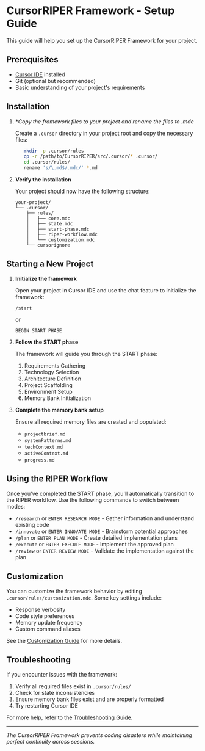 # CursorRIPER Framework - Setup Guide

This guide will help you set up the CursorRIPER Framework for your project.

## Prerequisites

- [Cursor IDE](https://cursor.sh/) installed
- Git (optional but recommended)
- Basic understanding of your project's requirements

## Installation

1. **Copy the framework files to your project and rename the files to *.mdc**

   Create a `.cursor` directory in your project root and copy the necessary files:

   ```bash
      mkdir -p .cursor/rules
      cp -r /path/to/CursorRIPER/src/.cursor/* .cursor/
      cd .cursor/rules/
      rename 's/\.md$/.mdc/' *.md
   ```

2. **Verify the installation**

   Your project should now have the following structure:

   ```
   your-project/
   └── .cursor/
       ├── rules/
       │   ├── core.mdc
       │   ├── state.mdc
       │   ├── start-phase.mdc
       │   ├── riper-workflow.mdc
       │   └── customization.mdc
       └── cursorignore
   ```

## Starting a New Project

1. **Initialize the framework**

   Open your project in Cursor IDE and use the chat feature to initialize the framework:

   ```
   /start
   ```

   or

   ```
   BEGIN START PHASE
   ```

2. **Follow the START phase**

   The framework will guide you through the START phase:

   1. Requirements Gathering
   2. Technology Selection
   3. Architecture Definition
   4. Project Scaffolding
   5. Environment Setup
   6. Memory Bank Initialization

3. **Complete the memory bank setup**

   Ensure all required memory files are created and populated:
   
   - `projectbrief.md`
   - `systemPatterns.md`
   - `techContext.md`
   - `activeContext.md`
   - `progress.md`

## Using the RIPER Workflow

Once you've completed the START phase, you'll automatically transition to the RIPER workflow. Use the following commands to switch between modes:

- `/research` or `ENTER RESEARCH MODE` - Gather information and understand existing code
- `/innovate` or `ENTER INNOVATE MODE` - Brainstorm potential approaches
- `/plan` or `ENTER PLAN MODE` - Create detailed implementation plans
- `/execute` or `ENTER EXECUTE MODE` - Implement the approved plan
- `/review` or `ENTER REVIEW MODE` - Validate the implementation against the plan

## Customization

You can customize the framework behavior by editing `.cursor/rules/customization.mdc`. Some key settings include:

- Response verbosity
- Code style preferences
- Memory update frequency
- Custom command aliases

See the [Customization Guide](customization-guide.md) for more details.

## Troubleshooting

If you encounter issues with the framework:

1. Verify all required files exist in `.cursor/rules/`
2. Check for state inconsistencies
3. Ensure memory bank files exist and are properly formatted
4. Try restarting Cursor IDE

For more help, refer to the [Troubleshooting Guide](troubleshooting-guide.md).

---

*The CursorRIPER Framework prevents coding disasters while maintaining perfect continuity across sessions.*

